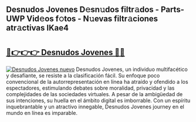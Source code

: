 ## Desnudos Jovenes D𝚎sn𝚞dos filtr𝚊dos - Parts-UWP Vid𝚎os f𝚘tos - N𝚞evas filtr𝚊ciones atr𝚊ctivas IKae4

# <h2><a href="http://mb9tt7.tromn.icu/?c=Desnudos+Jovenes">🔗👉👉👉 Desnudos Jovenes 🔗🔗</a></h2>

[![Desnudos Jovenes nuevo](https://i.imgur.com/pEAQMta.gif)](http://mb9tt7.tromn.icu/?c=Desnudos+Jovenes)
Desnudos Jovenes, un individuo multifacético y desafiante, se resiste a la clasificación fácil. Su enfoque poco convencional de la autorrepresentación en línea ha atraído y ofendido a los espectadores, estimulando debates sobre moralidad, privacidad y las complejidades de las sociedades virtuales. A pesar de la ambigüedad de sus intenciones, su huella en el ámbito digital es imborrable. Con un espíritu inquebrantable y un atractivo innegable, Desnudos Jovenes journey en el mundo en línea es imparable.
